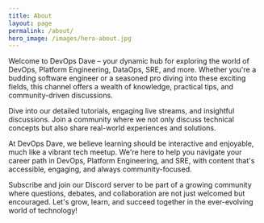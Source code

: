 ```yaml
---
title: About
layout: page
permalink: /about/
hero_image: /images/hero-about.jpg
---
```


<div class="about-para-div"><p>Welcome to DevOps Dave – your dynamic hub for exploring the world of DevOps, Platform Engineering, DataOps, SRE, and more. Whether you're a budding software engineer or a seasoned pro diving into these exciting fields, this channel offers a wealth of knowledge, practical tips, and community-driven discussions.</p></div>

<div class="about-para-div"><p>Dive into our detailed tutorials, engaging live streams, and insightful discussions. Join a community where we not only discuss technical concepts but also share real-world experiences and solutions.</p></div>

<div class="about-para-div"><p>At DevOps Dave, we believe learning should be interactive and enjoyable, much like a vibrant tech meetup. We're here to help you navigate your career path in DevOps, Platform Engineering, and SRE, with content that's accessible, engaging, and always community-focused.</p></div>

<div class="about-para-div"><p>Subscribe and join our Discord server to be part of a growing community where questions, debates, and collaboration are not just welcomed but encouraged. Let's grow, learn, and succeed together in the ever-evolving world of technology!</p></div>